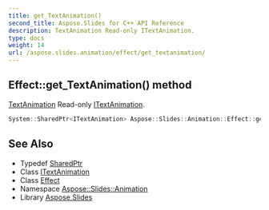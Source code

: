 ```yaml
---
title: get_TextAnimation()
second_title: Aspose.Slides for C++ API Reference
description: TextAnimation Read-only ITextAnimation.
type: docs
weight: 14
url: /aspose.slides.animation/effect/get_textanimation/
---
```

## Effect::get_TextAnimation() method


[TextAnimation](../../textanimation/) Read-only [ITextAnimation](../../itextanimation/).

```cpp
System::SharedPtr<ITextAnimation> Aspose::Slides::Animation::Effect::get_TextAnimation() override
```

## See Also

* Typedef [SharedPtr](../../../system/sharedptr/)
* Class [ITextAnimation](../../itextanimation/)
* Class [Effect](../)
* Namespace [Aspose::Slides::Animation](../../)
* Library [Aspose.Slides](../../../)
